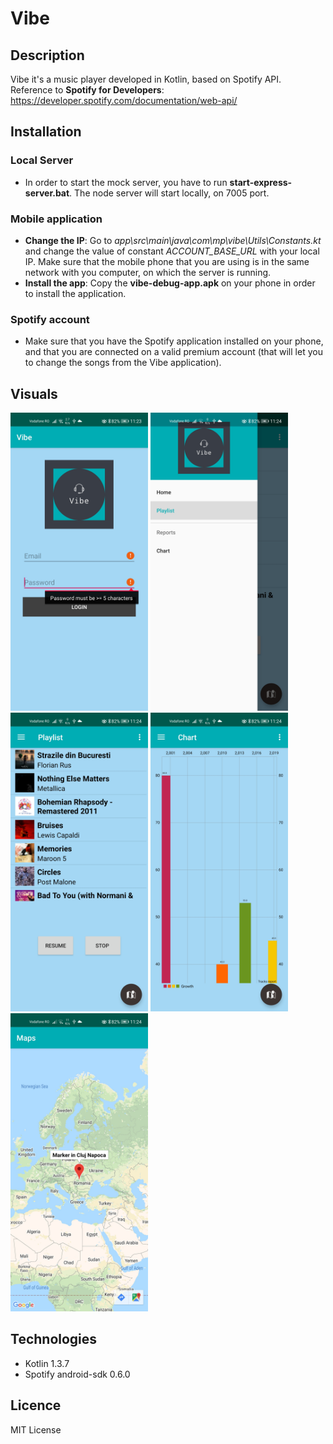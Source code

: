 # Vibe

## Description

Vibe it's a music player developed in Kotlin, based on Spotify API. <br>
Reference to **Spotify for Developers**: https://developer.spotify.com/documentation/web-api/ 

## Installation

### Local Server
- In order to start the mock server, you have to run **start-express-server.bat**. The node server will start locally, on 7005 port. 

### Mobile application
- **Change the IP**: Go to *app\src\main\java\com\mp\vibe\Utils\Constants.kt* and change the value of constant *ACCOUNT_BASE_URL* with your local IP. Make sure that the mobile  phone that you are using is in the same network with you computer, on which the server is running.
- **Install the app**: Copy the **vibe-debug-app.apk** on your phone in order to 
install the application. 

### Spotify account
- Make sure that you have the Spotify application installed on your phone, and 
that you are connected on a valid premium account (that will let you to change the songs from the Vibe application).

## Visuals
<img src="images//Screenshot_20200711_232359_com.mp.vibe.jpg" width="220">
<img src="images//Screenshot_20200711_232435_com.mp.vibe.jpg" width="220">
<img src="images//Screenshot_20200711_232414_com.mp.vibe.jpg" width="220">
<img src="images//Screenshot_20200711_232428_com.mp.vibe.jpg" width="220">
<img src="images//Screenshot_20200711_232441_com.mp.vibe.jpg" width="220">

## Technologies
- Kotlin 1.3.7
- Spotify android-sdk 0.6.0

## Licence
MIT License





